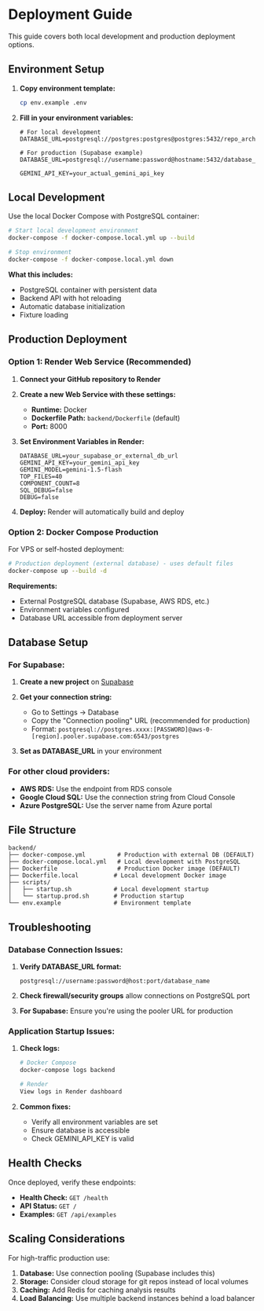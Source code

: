 # Deployment Guide

This guide covers both local development and production deployment options.

## Environment Setup

1. **Copy environment template:**
   ```bash
   cp env.example .env
   ```

2. **Fill in your environment variables:**
   ```env
   # For local development
   DATABASE_URL=postgresql://postgres:postgres@postgres:5432/repo_architect
   
   # For production (Supabase example)
   DATABASE_URL=postgresql://username:password@hostname:5432/database_name
   
   GEMINI_API_KEY=your_actual_gemini_api_key
   ```

## Local Development

Use the local Docker Compose with PostgreSQL container:

```bash
# Start local development environment
docker-compose -f docker-compose.local.yml up --build

# Stop environment
docker-compose -f docker-compose.local.yml down
```

**What this includes:**
- PostgreSQL container with persistent data
- Backend API with hot reloading
- Automatic database initialization
- Fixture loading

## Production Deployment

### Option 1: Render Web Service (Recommended)

1. **Connect your GitHub repository to Render**

2. **Create a new Web Service with these settings:**
   - **Runtime:** Docker
   - **Dockerfile Path:** `backend/Dockerfile` (default)
   - **Port:** 8000

3. **Set Environment Variables in Render:**
   ```
   DATABASE_URL=your_supabase_or_external_db_url
   GEMINI_API_KEY=your_gemini_api_key
   GEMINI_MODEL=gemini-1.5-flash
   TOP_FILES=40
   COMPONENT_COUNT=8
   SQL_DEBUG=false
   DEBUG=false
   ```

4. **Deploy:** Render will automatically build and deploy

### Option 2: Docker Compose Production

For VPS or self-hosted deployment:

```bash
# Production deployment (external database) - uses default files
docker-compose up --build -d
```

**Requirements:**
- External PostgreSQL database (Supabase, AWS RDS, etc.)
- Environment variables configured
- Database URL accessible from deployment server

## Database Setup

### For Supabase:

1. **Create a new project** on [Supabase](https://supabase.com)

2. **Get your connection string:**
   - Go to Settings → Database
   - Copy the "Connection pooling" URL (recommended for production)
   - Format: `postgresql://postgres.xxxx:[PASSWORD]@aws-0-[region].pooler.supabase.com:6543/postgres`

3. **Set as DATABASE_URL** in your environment

### For other cloud providers:

- **AWS RDS:** Use the endpoint from RDS console
- **Google Cloud SQL:** Use the connection string from Cloud Console
- **Azure PostgreSQL:** Use the server name from Azure portal

## File Structure

```
backend/
├── docker-compose.yml         # Production with external DB (DEFAULT)
├── docker-compose.local.yml   # Local development with PostgreSQL
├── Dockerfile                 # Production Docker image (DEFAULT)
├── Dockerfile.local          # Local development Docker image
├── scripts/
│   ├── startup.sh            # Local development startup
│   └── startup.prod.sh       # Production startup
└── env.example               # Environment template
```

## Troubleshooting

### Database Connection Issues:

1. **Verify DATABASE_URL format:**
   ```
   postgresql://username:password@host:port/database_name
   ```

2. **Check firewall/security groups** allow connections on PostgreSQL port

3. **For Supabase:** Ensure you're using the pooler URL for production

### Application Startup Issues:

1. **Check logs:**
   ```bash
   # Docker Compose
   docker-compose logs backend
   
   # Render
   View logs in Render dashboard
   ```

2. **Common fixes:**
   - Verify all environment variables are set
   - Ensure database is accessible
   - Check GEMINI_API_KEY is valid

## Health Checks

Once deployed, verify these endpoints:

- **Health Check:** `GET /health`
- **API Status:** `GET /`
- **Examples:** `GET /api/examples`

## Scaling Considerations

For high-traffic production use:

1. **Database:** Use connection pooling (Supabase includes this)
2. **Storage:** Consider cloud storage for git repos instead of local volumes
3. **Caching:** Add Redis for caching analysis results
4. **Load Balancing:** Use multiple backend instances behind a load balancer
